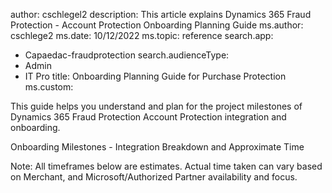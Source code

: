 author: cschlegel2
description: This article explains Dynamics 365 Fraud Protection - Account Protection Onboarding Planning Guide
ms.author: cschlege2
ms.date: 10/12/2022
ms.topic: reference
search.app: 
  - Capaedac-fraudprotection
search.audienceType:
  - Admin
  - IT Pro
title: Onboarding Planning Guide for Purchase Protection
ms.custom:


This guide helps you understand and plan for the project milestones of Dynamics 365 Fraud Protection Account Protection integration and onboarding.  

Onboarding Milestones - Integration Breakdown and Approximate Time 

Note: All timeframes below are estimates. Actual time taken can vary based on Merchant, and Microsoft/Authorized Partner availability and focus. 
